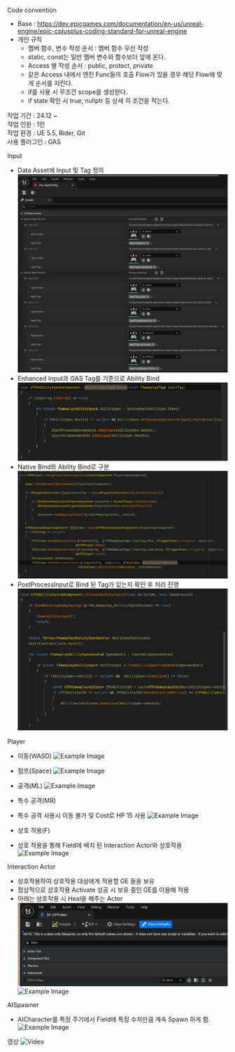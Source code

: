Code convention
- Base : https://dev.epicgames.com/documentation/en-us/unreal-engine/epic-cplusplus-coding-standard-for-unreal-engine
- 개인 규칙
  - 멤버 함수, 변수 작성 순서 : 멤버 함수 우선 작성
  - static, const는 일반 멤버 변수와 함수보더 앞에 온다.
  - Access 별 작성 순서 : public, protect, private
  - 같은 Access 내에서 엔진 Func들의 호출 Flow가 있을 경우 해당 Flow에 맞게 순서를 지킨다.
  - if를 사용 시 무조건 scope를 생성한다.
  - if state 확인 시 true, nullptr 등 상세 히 조건을 적는다.

작업 기간 : 24.12 ~  
작업 인원 : 1인  
작업 환경 : UE 5.5, Rider, Git  
사용 플러그인 : GAS  



Input
- Data Asset에 Input 및 Tag 정의
![Example Image](./ReadMeResource/InputConfig.png)
- Enhanced Input과 GAS Tag를 기준으로 Ability Bind
![Example Image](./ReadMeResource/Input%20Tag%20Press.png)
- Native Bind와 Ability Bind로 구분
![Example Image](./ReadMeResource/Player%20Input%20Bind%20With%20Tag.png)
- PostProcessInput로 Bind 된 Tag가 있는지 확인 후 처리 진행
![Example Image](./ReadMeResource/Input%20Process.png)

Player
- 이동(WASD)
![Example Image](./ReadMeResource/WASD.gif)
- 점프(Space)
![Example Image](./ReadMeResource/Jump.gif)
- 공격(ML)
![Example Image](./ReadMeResource/Shot.gif)
- 특수 공격(MR)
- 특수 공격 사용시 이동 불가 및 Cost로 HP 15 사용
![Example Image](./ReadMeResource/SPShot.gif)

- 상호 작용(F)
- 상호 작용을 통해 Field에 배치 된 Interaction Actor와 상호작용
![Example Image](./ReadMeResource/Heal.gif)


Interaction Actor
- 상호작용하여 상호작용 대상에게 적용할 GE 들을 보유
- 정상적으로 상호작용 Activate 성공 시 보유 중인 GE를 이용해 적용
- 아래는 상호작용 시 Heal을 해주는 Actor
![Example Image](./ReadMeResource/Heal%20Interaction%20Actor.png)
![Example Image](./ReadMeResource/Heal.gif)

AISpawner
- AICharacter를 특정 주기에서 Field에 특정 수치만큼 계속 Spawn 하게 함.
![Example Image](./ReadMeResource/Spawn.gif)

영상
![Video](./ReadMeResource/Total.gif)
